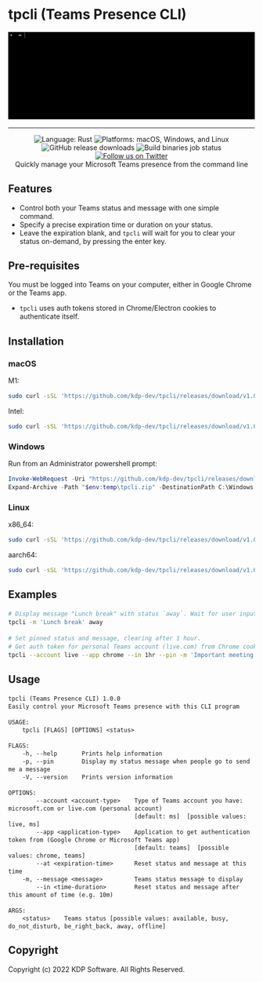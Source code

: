 # tpcli (Teams Presence CLI)

<p align="center">
  <img alt="tpcli demo gif" src="img/tpcli_demo.gif">
</p>
<hr>
<p align="center">
  <img alt="Language: Rust" src="https://img.shields.io/badge/language-Rust-orange">
  <img alt="Platforms: macOS, Windows, and Linux" src="https://img.shields.io/badge/platform-macOS%20%7C%20Windows%20%7C%20Linux-blue">
  <img alt="GitHub release downloads" src="https://img.shields.io/github/downloads/kdp-dev/tpcli/v1.0.0/total">
  <img alt="Build binaries job status" src="https://github.com/kdp-dev/tpcli/actions/workflows/ci.yaml/badge.svg">
  <a href="https://twitter.com/KDP_dev"><img alt="Follow us on Twitter" src="https://img.shields.io/twitter/follow/KDP_dev?style=social"></a><br>
  Quickly manage your Microsoft Teams presence from the command line
</p>

## Features

- Control both your Teams status and message with one simple command.
- Specify a precise expiration time or duration on your status.
- Leave the expiration blank, and `tpcli` will wait for you to clear your status on-demand, by pressing the enter key.

## Pre-requisites

You must be logged into Teams on your computer, either in Google Chrome or the Teams app.

- `tpcli` uses auth tokens stored in Chrome/Electron cookies to authenticate itself.

## Installation

### macOS

M1:

```bash
sudo curl -sSL 'https://github.com/kdp-dev/tpcli/releases/download/v1.0.0/tpcli-aarch64-apple-darwin.tgz' | sudo tar xzv -C /usr/local/bin
```

Intel:

```bash
sudo curl -sSL 'https://github.com/kdp-dev/tpcli/releases/download/v1.0.0/tpcli-x86_64-apple-darwin.tgz' | sudo tar xzv -C /usr/local/bin
```

### Windows

Run from an Administrator powershell prompt:

```powershell
Invoke-WebRequest -Uri "https://github.com/kdp-dev/tpcli/releases/download/v1.0.0/tpcli-x86_64-pc-windows-msvc.zip" -OutFile "$env:temp\tpcli.zip"
Expand-Archive -Path "$env:temp\tpcli.zip" -DestinationPath C:\Windows
```

### Linux

x86_64:

```bash
sudo curl -sSL 'https://github.com/kdp-dev/tpcli/releases/download/v1.0.0/tpcli-x86_64-unknown-linux-musl.tgz' | sudo tar xzv -C /usr/local/bin
```

aarch64:

```bash
sudo curl -sSL 'https://github.com/kdp-dev/tpcli/releases/download/v1.0.0/tpcli-aarch64-unknown-linux-musl.tgz' | sudo tar xzv -C /usr/local/bin
```

## Examples

```bash
# Display message "Lunch break" with status `away`. Wait for user input to clear.
tpcli -m 'Lunch break' away

# Set pinned status and message, clearing after 1 hour.
# Get auth token for personal Teams account (live.com) from Chrome cookies
tpcli --account live --app chrome --in 1hr --pin -m 'Important meeting' do_not_disturb
```

## Usage

```
tpcli (Teams Presence CLI) 1.0.0
Easily control your Microsoft Teams presence with this CLI program

USAGE:
    tpcli [FLAGS] [OPTIONS] <status>

FLAGS:
    -h, --help       Prints help information
    -p, --pin        Display my status message when people go to send me a message
    -V, --version    Prints version information

OPTIONS:
        --account <account-type>    Type of Teams account you have: microsoft.com or live.com (personal account)
                                    [default: ms]  [possible values: live, ms]
        --app <application-type>    Application to get authentication token from (Google Chrome or Microsoft Teams app)
                                    [default: teams]  [possible values: chrome, teams]
        --at <expiration-time>      Reset status and message at this time
    -m, --message <message>         Teams status message to display
        --in <time-duration>        Reset status and message after this amount of time (e.g. 10m)

ARGS:
    <status>    Teams status [possible values: available, busy, do_not_disturb, be_right_back, away, offline]
```

## Copyright

Copyright (c) 2022 KDP Software. All Rights Reserved.
